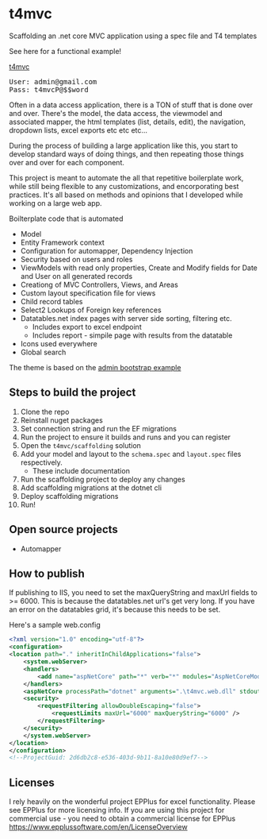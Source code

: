 # t4mvc
Scaffolding an .net core MVC application using a spec file and T4 templates

See here for a functional example! 

<a href="https://t4mvc.azurewebsites.net/">t4mvc</a>
<pre>
User: admin@gmail.com
Pass: t4mvcP@$$word
</pre>

Often in a data access application, there is a TON of stuff that is done over and over. There's the model, the data access, the viewmodel and associated mapper, the html templates (list, details, edit), the navigation, dropdown lists, excel exports etc etc etc... 

During the process of building a large application like this, you start to develop standard ways of doing things, and then repeating those things over and over for each component. 

This project is meant to automate the all that repetitive boilerplate work, while still being flexible to any customizations, and encorporating best practices. It's all based on methods and opinions that I developed while working on a large web app. 

Boilterplate code that is automated

* Model
* Entity Framework context
* Configuration for automapper, Dependency Injection
* Security based on users and roles
* ViewModels with read only properties, Create and Modify fields for Date and User on all generated records
* Creationg of MVC Controllers, Views, and Areas
* Custom layout specification file for views
* Child record tables
* Select2 Lookups of Foreign key references
* Datatables.net index pages with server side sorting, filtering etc. 
	* Includes export to excel endpoint 
	* Includes report - simpile page with results from the datatable
* Icons used everywhere
* Global search

The theme is based on the [admin bootstrap example](https://getbootstrap.com/docs/5.0/examples/dashboard/)

## Steps to build the project

1. Clone the repo
2. Reinstall nuget packages
3. Set connection string and run the EF migrations
4. Run the project to ensure it builds and runs and you can register
5. Open the `t4mvc/scaffolding` solution
6. Add your model and layout to the `schema.spec` and `layout.spec` files respectively. 
    * These include documentation
7. Run the scaffolding project to deploy any changes
8. Add scaffolding migrations at the dotnet cli
9. Deploy scaffolding migrations
10. Run! 

## Open source projects

* Automapper

## How to publish

If publishing to IIS, you need to set the maxQueryString and maxUrl fields to >= 6000. This is because the datatables.net url's get very long. If you have an error on the datatables grid, it's because this needs to be set. 

Here's a sample web.config 

```xml
<?xml version="1.0" encoding="utf-8"?>
<configuration>
<location path="." inheritInChildApplications="false">
	<system.webServer>
	<handlers>
		<add name="aspNetCore" path="*" verb="*" modules="AspNetCoreModuleV2" resourceType="Unspecified" />
	</handlers>
	<aspNetCore processPath="dotnet" arguments=".\t4mvc.web.dll" stdoutLogEnabled="false" stdoutLogFile="\\?\%home%\LogFiles\stdout" hostingModel="inprocess" />
	<security>
		<requestFiltering allowDoubleEscaping="false">
			<requestLimits maxUrl="6000" maxQueryString="6000" />
		</requestFiltering>
	</security>
	</system.webServer>
</location>
</configuration>
<!--ProjectGuid: 2d6db2c8-e536-403d-9b11-8a10e80d9ef7-->
```

## Licenses 

I rely heavily on the wonderful project EPPlus for excel functionality. 
Please see EPPlus for more licensing info. If you are using this project for commercial use - you need to obtain a commercial license for EPPlus
https://www.epplussoftware.com/en/LicenseOverview

